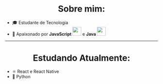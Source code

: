 <h1 align="center">Sobre mim: </h1>

<ul>
  <li>🎓 Estudante de Tecnologia</li>
  <li>💼 Apaixonado por <b>JavaScript </b> <img src="https://upload.wikimedia.org/wikipedia/commons/thumb/9/99/Unofficial_JavaScript_logo_2.svg/2048px-Unofficial_JavaScript_logo_2.svg.png" width="29px"> e <b>Java </b> <img src="https://img.icons8.com/ios/452/java-coffee-cup-logo--v1.png" width="29px"></li>

</ul>  
<hr>

<h1 align="center">Estudando Atualmente:</h1>

<ul>
  
  <li>⚛️ React e React Native</li>
  <li>🐍 Python</li>
  
</ul>

<!---
VictorKobinski/VictorKobinski is a ✨ special ✨ repository because its `README.md` (this file) appears on your GitHub profile.
You can click the Preview link to take a look at your changes.
--->
